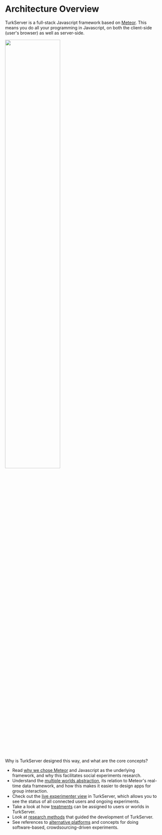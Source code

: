 # Architecture Overview

TurkServer is a full-stack Javascript framework based on [Meteor][meteor]. 
This means you do all your programming in Javascript, on both the client-side
(user's browser) as well as server-side.

[meteor]: https://www.meteor.com/

<img src="/_static/arch/stack.png" width="60%">

Why is TurkServer designed this way, and what are the core concepts?

- Read [why we chose Meteor](why-meteor) and Javascript as the 
underlying framework, and why this facilitates social experiments research.
- Understand the [multiple worlds abstraction](worlds-assignment), its relation 
to Meteor's real-time data framework, and how this makes it easier to design 
apps for group interaction.
- Check out the [live experimenter view](admin-console) in TurkServer, which 
allows you to see the status of all connected users and ongoing experiments.
- Take a look at how [treatments](treatments) can be assigned to users or 
worlds in TurkServer.
- Look at [research methods](research-methods) that guided the development of
 TurkServer.
- See references to [alternative platforms](alternatives) and concepts for 
doing software-based, crowdsourcing-driven experiments.
